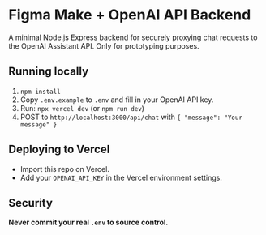 # Figma Make + OpenAI API Backend

A minimal Node.js Express backend for securely proxying chat requests to the OpenAI Assistant API. Only for prototyping purposes.

## Running locally

1. `npm install`
2. Copy `.env.example` to `.env` and fill in your OpenAI API key.
3. Run: `npx vercel dev` (or `npm run dev`)
4. POST to `http://localhost:3000/api/chat` with `{ "message": "Your message" }`

## Deploying to Vercel

- Import this repo on Vercel.
- Add your `OPENAI_API_KEY` in the Vercel environment settings.

## Security

**Never commit your real `.env` to source control.**
